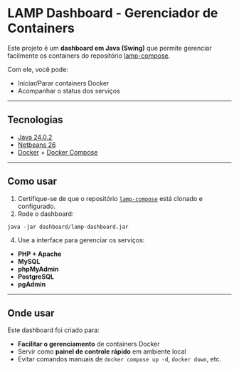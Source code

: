 # LAMP Dashboard - Gerenciador de Containers

Este projeto é um **dashboard em Java (Swing)** que permite gerenciar facilmente os containers do repositório [lamp-compose](https://github.com/gustavogordoni/lamp-compose).

Com ele, você pode:

- Iniciar/Parar containers Docker
- Acompanhar o status dos serviços

---

## Tecnologias

- [Java 24.0.2](https://www.java.com/)
- [Netbeans 26](https://netbeans.apache.org/front/main/download/)
- [Docker](https://www.docker.com/) + [Docker Compose](https://docs.docker.com/compose/)

---

## Como usar

1. Certifique-se de que o repositório [`lamp-compose`](https://github.com/gustavogordoni/lamp-compose) está clonado e configurado.  
2. Rode o dashboard:

```
java -jar dashboard/lamp-dashboard.jar
```

4. Use a interface para gerenciar os serviços:

* **PHP + Apache**
* **MySQL**
* **phpMyAdmin**
* **PostgreSQL**
* **pgAdmin**

---

## Onde usar

Este dashboard foi criado para:

* **Facilitar o gerenciamento** de containers Docker
* Servir como **painel de controle rápido** em ambiente local
* Evitar comandos manuais de `docker compose up -d`, `docker down`, etc.
